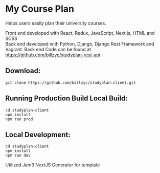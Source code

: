 # My Course Plan

Helps users easily plan their university courses.

Front end developed with React, Redux, JavaScript, Next.js, HTML and SCSS  
Back end developed with Python, Django, Django Rest Framework and Vagrant. Back end Code can be found at https://github.com/billzyc/studyplan-rest-api

## Download:

`git clone https://github.com/billzyc/studyplan-client.git`

## Running Production Build Local Build:

`cd studyplan-client`  
`npm install`  
`npm run prod`

## Local Development:

`cd studyplan-client`  
`npm install`  
`npm run dev`

Utilized Jam3 NextJS Generator for template
